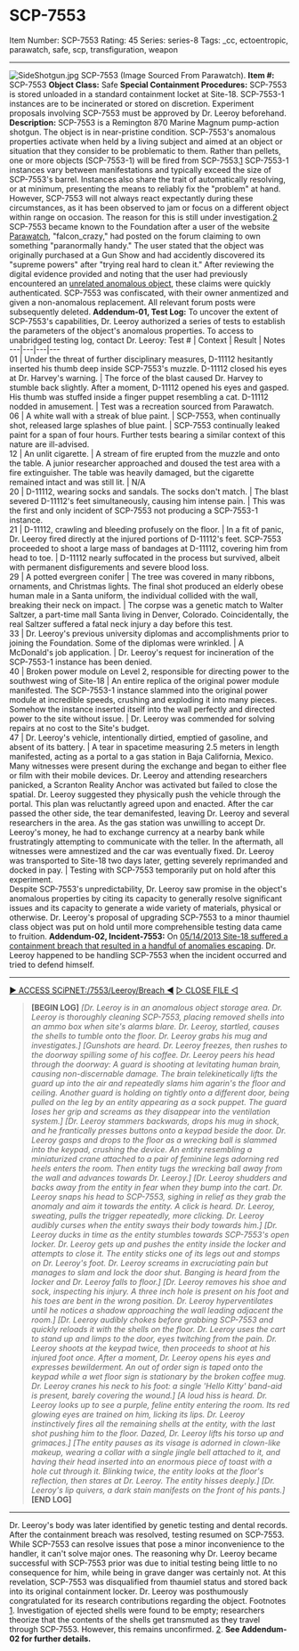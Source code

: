 # SCP-7553
Item Number: SCP-7553
Rating: 45
Series: series-8
Tags: _cc, ectoentropic, parawatch, safe, scp, transfiguration, weapon

---

![SideShotgun.jpg](http://scp-sandbox-3.wdfiles.com/local--files/minor-inconvenience-shotgun-nickthebrick1/SideShotgun.jpg)
SCP-7553 (Image Sourced From Parawatch).
**Item #:** SCP-7553
**Object Class:** Safe
**Special Containment Procedures:** SCP-7553 is stored unloaded in a standard containment locket at Site-18. SCP-7553-1 instances are to be incinerated or stored on discretion. Experiment proposals involving SCP-7553 must be approved by Dr. Leeroy beforehand.
**Description:** SCP-7553 is a Remington 870 Marine Magnum pump-action shotgun. The object is in near-pristine condition.
SCP-7553's anomalous properties activate when held by a living subject and aimed at an object or situation that they consider to be problematic to them. Rather than pellets, one or more objects (SCP-7553-1) will be fired from SCP-7553.[1](javascript:;) SCP-7553-1 instances vary between manifestations and typically exceed the size of SCP-7553's barrel. Instances also share the trait of automatically resolving, or at minimum, presenting the means to reliably fix the "problem" at hand. However, SCP-7553 will not always react expectantly during these circumstances, as it has been observed to jam or focus on a different object within range on occasion. The reason for this is still under investigation.[2](javascript:;)
SCP-7553 became known to the Foundation after a user of the website [Parawatch](https://scp-wiki.wikidot.com/parawatch-hub), "falcon_crazy," had posted on the forum claiming to own something "paranormally handy." The user stated that the object was originally purchased at a Gun Show and had accidently discovered its "supreme powers" after "trying real hard to clean it." After reviewing the digital evidence provided and noting that the user had previously encountered an [unrelated anomalous object](https://scp-wiki.wikidot.com/scp-5488), these claims were quickly authenticated. SCP-7553 was confiscated, with their owner anmentized and given a non-anomalous replacement. All relevant forum posts were subsequently deleted.
**Addendum-01, Test Log:** To uncover the extent of SCP-7553's capabilities, Dr. Leeroy authorized a series of tests to establish the parameters of the object's anomalous properties. To access to unabridged testing log, contact Dr. Leeroy:
Test # | Context | Result | Notes  
---|---|---|---  
01 | Under the threat of further disciplinary measures, D-11112 hesitantly inserted his thumb deep inside SCP-7553's muzzle. D-11112 closed his eyes at Dr. Harvey's warning. | The force of the blast caused Dr. Harvey to stumble back slightly. After a moment, D-11112 opened his eyes and gasped. His thumb was stuffed inside a finger puppet resembling a cat. D-11112 nodded in amusement. | Test was a recreation sourced from Parawatch.  
06 | A white wall with a streak of blue paint. | SCP-7553, when continually shot, released large splashes of blue paint. | SCP-7553 continually leaked paint for a span of four hours. Further tests bearing a similar context of this nature are ill-advised.  
12 | An unlit cigarette. | A stream of fire erupted from the muzzle and onto the table. A junior researcher approached and doused the test area with a fire extinguisher. The table was heavily damaged, but the cigarette remained intact and was still lit. | N/A  
20 | D-11112, wearing socks and sandals. The socks don't match. | The blast severed D-11112's feet simultaneously, causing him intense pain. | This was the first and only incident of SCP-7553 not producing a SCP-7553-1 instance.  
21 | D-11112, crawling and bleeding profusely on the floor. | In a fit of panic, Dr. Leeroy fired directly at the injured portions of D-11112's feet. SCP-7553 proceeded to shoot a large mass of bandages at D-11112, covering him from head to toe. | D-11112 nearly suffocated in the process but survived, albeit with permanent disfigurements and severe blood loss.  
29 | A potted evergreen conifer | The tree was covered in many ribbons, ornaments, and Christmas lights. The final shot produced an elderly obese human male in a Santa uniform, the individual collided with the wall, breaking their neck on impact. | The corpse was a genetic match to Walter Saltzer, a part-time mall Santa living in Denver, Colorado. Coincidentally, the real Saltzer suffered a fatal neck injury a day before this test.  
33 | Dr. Leeroy's previous university diplomas and accomplishments prior to joining the Foundation. Some of the diplomas were wrinkled. | A McDonald's job application. | Dr. Leeroy's request for incineration of the SCP-7553-1 instance has been denied.  
40 | Broken power module on Level 2, responsible for directing power to the southwest wing of Site-18 | An entire replica of the original power module manifested. The SCP-7553-1 instance slammed into the original power module at incredible speeds, crushing and exploding it into many pieces. Somehow the instance inserted itself into the wall perfectly and directed power to the site without issue. | Dr. Leeroy was commended for solving repairs at no cost to the Site's budget.  
47 | Dr. Leeroy's vehicle, intentionally dirtied, emptied of gasoline, and absent of its battery. | A tear in spacetime measuring 2.5 meters in length manifested, acting as a portal to a gas station in Baja California, Mexico. Many witnesses were present during the exchange and began to either flee or film with their mobile devices. Dr. Leeroy and attending researchers panicked, a Scranton Reality Anchor was activated but failed to close the spatial. Dr. Leeroy suggested they physically push the vehicle through the portal. This plan was reluctantly agreed upon and enacted. After the car passed the other side, the tear demanifested, leaving Dr. Leeroy and several researchers in the area. As the gas station was unwilling to accept Dr. Leeroy's money, he had to exchange currency at a nearby bank while frustratingly attempting to communicate with the teller. In the aftermath, all witnesses were amnestized and the car was eventually fixed. Dr. Leeroy was transported to Site-18 two days later, getting severely reprimanded and docked in pay. | Testing with SCP-7553 temporarily put on hold after this experiment.  
Despite SCP-7553's unpredictability, Dr. Leeroy saw promise in the object's anomalous properties by citing its capacity to generally resolve significant issues and its capacity to generate a wide variety of materials, physical or otherwise. Dr. Leeroy's proposal of upgrading SCP-7553 to a minor thaumiel class object was put on hold until more comprehensible testing data came to fruition.
**Addendum-02, Incident-7553:** On [05/14/2013 Site-18 suffered a containment breach that resulted in a handful of anomalies escaping](https://scp-wiki.wikidot.com/scp-7405). Dr. Leeroy happened to be handling SCP-7553 when the incident occurred and tried to defend himself.
* * *
[▶ ACCESS SCiPNET:/7553/Leeroy/Breach ◀](javascript:;)
[▷ CLOSE FILE ◁](javascript:;)
> **[BEGIN LOG]**
> _[Dr. Leeroy is in an anomalous object storage area. Dr. Leeroy is thoroughly cleaning SCP-7553, placing removed shells into an ammo box when site's alarms blare. Dr. Leeroy, startled, causes the shells to tumble onto the floor. Dr. Leeroy grabs his mug and investigates.]_
> _[Gunshots are heard. Dr. Leeroy freezes, then rushes to the doorway spilling some of his coffee. Dr. Leeroy peers his head through the doorway: A guard is shooting at levitating human brain, causing non-discernable damage. The brain telekinetically lifts the guard up into the air and repeatedly slams him agarin's the floor and ceiling. Another guard is holding on tightly onto a different door, being pulled on the leg by an entity appearing as a sock puppet. The guard loses her grip and screams as they disappear into the ventilation system.]_
> _[Dr. Leeroy stammers backwards, drops his mug in shock, and he frantically presses buttons onto a keypad beside the door. Dr. Leeroy gasps and drops to the floor as a wrecking ball is slammed into the keypad, crushing the device. An entity resembling a miniaturized crane attached to a pair of feminine legs adorning red heels enters the room. Then entity tugs the wrecking ball away from the wall and advances towards Dr. Leeroy.]_
> _[Dr. Leeroy shudders and backs away from the entity in fear when they bump into the cart. Dr. Leeroy snaps his head to SCP-7553, sighing in relief as they grab the anomaly and aim it towards the entity. A click is heard. Dr. Leeroy, sweating, pulls the trigger repeatedly, more clicking. Dr. Leeroy audibly curses when the entity sways their body towards him.]_
> _[Dr. Leeroy ducks in time as the entity stumbles towards SCP-7553's open locker. Dr. Leeroy gets up and pushes the entity inside the locker and attempts to close it. The entity sticks one of its legs out and stomps on Dr. Leeroy's foot. Dr. Leeroy screams in excruciating pain but manages to slam and lock the door shut. Banging is heard from the locker and Dr. Leeroy falls to floor.]_
> _[Dr. Leeroy removes his shoe and sock, inspecting his injury. A three inch hole is present on his foot and his toes are bent in the wrong position. Dr. Leeroy hyperventilates until he notices a shadow approaching the wall leading adjacent the room.]_
> _[Dr. Leeroy audibly chokes before grabbing SCP-7553 and quickly reloads it with the shells on the floor. Dr. Leeroy uses the cart to stand up and limps to the door, eyes twitching from the pain. Dr. Leeroy shoots at the keypad twice, then proceeds to shoot at his injured foot once. After a moment, Dr. Leeroy opens his eyes and expresses bewilderment. An out of order sign is taped onto the keypad while a wet floor sign is stationary by the broken coffee mug. Dr. Leeroy cranes his neck to his foot: a single 'Hello Kitty' band-aid is present, barely covering the wound.]_
> _[A loud hiss is heard. Dr. Leeroy looks up to see a purple, feline entity entering the room. Its red glowing eyes are trained on him, licking its lips. Dr. Leeroy instinctively fires all the remaining shells at the entity, with the last shot pushing him to the floor. Dazed, Dr. Leeroy lifts his torso up and grimaces.]_
> _[The entity pauses as its visage is adorned in clown-like makeup, wearing a collar with a single jingle bell attached to it, and having their head inserted into an enormous piece of toast with a hole cut through it. Blinking twice, the entity looks at the floor's reflection, then stares at Dr. Leeroy. The entity hisses deeply.]_
> _[Dr. Leeroy's lip quivers, a dark stain manifests on the front of his pants.]_
> **[END LOG]**
* * *
Dr. Leeroy's body was later identified by genetic testing and dental records. After the containment breach was resolved, testing resumed on SCP-7553. While SCP-7553 can resolve issues that pose a minor inconvenience to the handler, it can't solve major ones. The reasoning why Dr. Leeroy became successful with SCP-7553 prior was due to initial testing being little to no consequence for him, while being in grave danger was certainly not.
At this revelation, SCP-7553 was disqualified from thaumiel status and stored back into its original containment locker. Dr. Leeroy was posthumously congratulated for its research contributions regarding the object.
Footnotes
[1](javascript:;). Investigation of ejected shells were found to be empty; researchers theorize that the contents of the shells get transmuted as they travel through SCP-7553. However, this remains unconfirmed.
[2](javascript:;). **See Addendum-02 for further details.**